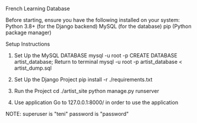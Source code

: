 French Learning Database

Before starting, ensure you have the following installed on your system:
   Python 3.8+ (for the Django backend)
   MySQL (for the database)
   pip (Python package manager)

Setup Instructions

1. Set Up the MySQL DATABASE
       mysql -u root -p
       CREATE DATABASE artist_database;
       Return to terminal
       mysql -u root -p artist_database < artist_dump.sql

2. Set Up the Django Project
     pip install -r ./requirements.txt


4. Run the Project
     cd ./artist_site
     python manage.py runserver

5. Use application
     Go to 127.0.0.1:8000/ in order to use the application

NOTE: superuser is "teni" password is "password"
